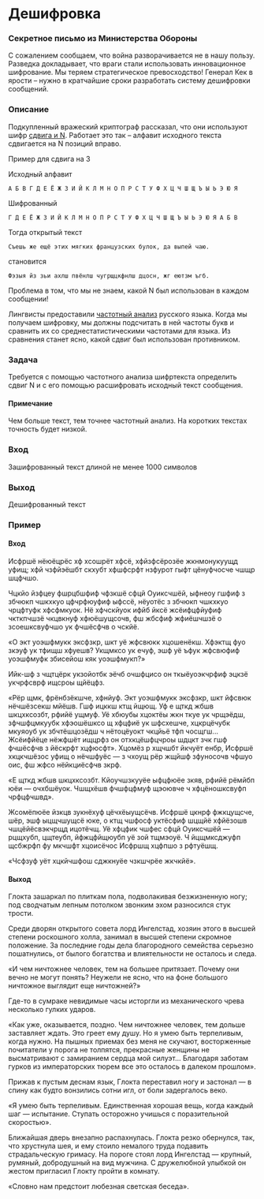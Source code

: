 # Дешифровка

### Секретное письмо из Министерства Обороны
С сожалением сообщаем, что война разворачивается не в нашу пользу. Разведка докладывает, что враги стали использовать инновационное шифрование. Мы теряем стратегическое превосходство! Генерал Кек в ярости – нужно в кратчайшие сроки разработать систему дешифровки сообщений. 

### Описание
Подкупленный вражеский криптограф рассказал, что они используют шифр [сдвига и N](https://ru.wikipedia.org/wiki/Шифр_Цезаря). 
Работает это так – алфавит исходного текста сдвигается на N позиций вправо. 

Пример для сдвига на 3

Исходный алфавит

`А Б В Г Д Е Ё Ж З И Й К Л М Н О П Р С Т У Ф Х Ц Ч Ш Щ Ъ Ы Ь Э Ю Я`

Шифрованный

`Г Д Е Ё Ж З И Й К Л М Н О П Р С Т У Ф Х Ц Ч Ш Щ Ъ Ы Ь Э Ю Я А Б В`

Тогда открытый текст

`Съешь же ещё этих мягких французских булок, да выпей чаю.`

становится

`Фэзыя йз зьи ахлш пвёнлш чугрщцкфнлш дцосн, жг еютзм ъгб.`

Проблема в том, что мы не знаем, какой N был использован в каждом сообщении!

Лингвисты предоставили [частотный анализ](https://ru.wikipedia.org/wiki/Частотность) русского языка. 
Когда мы получаем шифровку, мы должны подсчитать в ней частоты букв и сравнить их со среднестатистическими частотами для языка. Из сравнения станет ясно, какой сдвиг был использован противником.

### Задача
Требуется с помощью частотного анализа шифртекста определить сдвиг N и с его помощью расшифровать исходный текст сообщения.

#### Примечание
Чем больше текст, тем точнее частотный анализ. На коротких текстах точность будет низкой.

### Вход

Зашифрованный текст длиной не менее 1000 символов

### Выход

Дешифрованный текст

### Пример

#### Вход

Исфршё нёюёцрёс хф хсошрёт хфсё, хфйзфсёрозёе жкнмонукуущд уфищ; хфй чзфйэёшбт скхубт хфшфсрфт нзфурот гыфт цёнуфчосче чшщр шцфчшо. 

Чцкйо йзфцеу фшрцбшфиф чфзкшё сфцй Оуиксчшёй, ыфнеоу гшфиф з збчюкп чшкхкуо цфчрфюуфиф ыфссё, нёуотёс з збчюкп чшкхкуо чрцфтуфк хфсфмкуок. Нё хфчскйуок ифйб йксё жсёифцфйуфиф чкткпчшзё чкцвкнуф хфюёшущсочв, фш жбсфиф жфиёшчшзё о зсоешксвуфчшо ук фчшёсфчв о чскйё. 

«О экт уоэшфмукк эксфзкр, шкт уё жфсвюкк хцошенёкш. Хфэктщ фуо зкэуф ук тфищш хфуешв? Укщмксо ук ечуф, эшф уё ъфук жфсвюфиф уоэшфмуфк збисейош кяк уоэшфмукп?» 

Ийк-шф з чщтцёрк укзойотбк эёчб очшфцисо он ткыёуоэкчрфиф эцкзё укчрфсврф ищсроы щйёцфз. 

«Рёр щмк, фрёнбзёкшче, хфнйуф. Экт уоэшфмукк эксфзкр, шкт йфсвюк нёчшёзсекш мйёшв. Гшф ицккш ктщ йщющ. Уф е щткд жбшв шкцхксозбт, рфийё ущмуф. Уё хбюубы хцоктёы жкн ткуе ук чрщэёдш, зфчшфцмкуубк хфэошёшксо щ хфцфиё ук шфсхешче, хцкрцёчубк мкуяоуб ук збчтёшцозёдш ч нётоцёуокт чкцйьё тфп чосщгш... Жсёифйёце нёжфшёт ищцрфз он отхкцёшфцчроы шдцкт зчк гшф фчшёсфчв з йёскрфт хцфюсфт». Хцомёз р хщчшбт йкчуёт енбр, Исфршё хкцкчшёзос уфищ о нёчшфуёс — з чхоущ рёр жщйшф зфуносочв чфшуо оис, фш жфсо нёйкциёсфчв зкрф. 

«Е щткд жбшв шкцхксозбт. Кйоучшзкууёе ыфцфюёе зкяв, рфийё рёмйбп юёи — очхбшёуок. Чшщхёшв фчшфцфмуф щэоювче ч хфцёношксвуфп чрфцфчшвд». 

Жсомёпюёе йзкцв зукнёхуф цёчхёыущсёчв. Исфршё цкнрф фжкцущсче, шёр, эшф ыцщчшущсё юке, о ктщ чшфосф уктёсфиф шцщйё хфйёзошв чшцёйёсвэкчрщд ицотёчщ. Уё хфцфик чшфес сфцй Оуиксчшёй — рцщхубп, цщтеубп, йфжцфйщюубп уё зой тщмэоуё. Ч йцщмксджуфп щсбжрфп фу мкчшфт хцоисёчос Исфршщ хцфпшо з рфтуёшщ. 

«Чсфзуф уёт хцкйчшфош сджкнуёе чзкшчрёе жкчкйё».


#### Выход

Глокта зашаркал по плиткам пола, подволакивая безжизненную ногу; под сводчатым лепным потолком звонким эхом разносился стук трости.

Среди дворян открытого совета лорд Ингелстад, хозяин этого в высшей степени роскошного холла, занимал в высшей степени скромное положение. За последние годы дела благородного семейства серьезно пошатнулись, от былого богатства и влиятельности не осталось и следа.

«И чем ничтожнее человек, тем на большее притязает. Почему они вечно не могут понять? Неужели не ясно, что на фоне большого ничтожное выглядит еще ничтожней?»

Где-то в сумраке невидимые часы исторгли из механического чрева несколько гулких ударов.

«Как уже, оказывается, поздно. Чем ничтожнее человек, тем дольше заставляет ждать. Это греет ему душу. Но я умею быть терпеливым, когда нужно. На пышных приемах без меня не скучают, восторженные почитатели у порога не толпятся, прекрасные женщины не высматривают с замиранием сердца мой силуэт... Благодаря заботам гурков из императорских тюрем все это осталось в далеком прошлом».

Прижав к пустым деснам язык, Глокта переставил ногу и застонал — в спину как будто вонзились сотни игл, от боли задергалось веко.

«Я умею быть терпеливым. Единственная хорошая вещь, когда каждый шаг — испытание. Ступать осторожно учишься с поразительной скоростью».

Ближайшая дверь внезапно распахнулась. Глокта резко обернулся, так, что хрустнула шея, и ему стоило немалого труда подавить страдальческую гримасу. На пороге стоял лорд Ингелстад — крупный, румяный, добродушный на вид мужчина. С дружелюбной улыбкой он жестом пригласил Глокту пройти в комнату.

«Словно нам предстоит любезная светская беседа».
